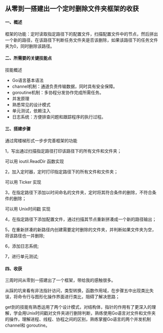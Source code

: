 ## 从零到一搭建出一个定时删除文件夹框架的收获  
#### 一、概述  

框架的功能：定时读取指定路径下的配置文件，扫描配置文件中的节点，然后拼出一个新的路径，在该路径下判断任务文件夹是否该删除，如果该路径下的任务文件夹为0，同时删除该路径。  


#### 二、所需要的关键技能点  

技能概述  

- Go语言基本语法  
- channel机制：通道负责传输数据，同时具有安全保障。  
- goroutine机制：多协程分发协作完成所需任务。  
- 并发原理  
- 熟悉常见的设计模式  
- 单元测试，依赖注入  
- 日志系统：方便排查问题和跟踪程序的执行过程。  

#### 三、搭建步骤  

通过爬楼梯形式一步步完善框架的功能  

1，写出通过扫描指定路径打印该路径下的所有文件和文件夹；  

可以用 ioutil.ReadDir 函数实现  

 

2，加入定时器，定时打印指定路径下的所有文件和文件夹；  

可以用 Ticker 实现  

 

3，在指定路径下添加以时间命名的文件夹，定时将其符合条件的删除，不符合条件的删除；  

可以用 Unix时间戳 实现  

 

4，在指定路径下添加配置文件，通过扫描其节点重新拼凑成一个新的路径输出；  

5，在重新拼凑的新路径内创建需要定时删除的文件夹，并判断如果文件夹为空，将该路径也一并删除;  

6，添加日志系统;  

7，进行单元测试;   

 

#### 四、收获  

三周时间从零到一搭建出了一个框架，带给我的感触很多。  

从踩的坑来看有非法指针访问，类型转换，函数作用域，在步骤五中出现类比失误，将命令行与图形化操作界面进行类比，阻碍了解决思路；  

get到的技能有熟悉运用了两个设计模式，对结构体，指针的作用有了更深入的理解，学会用Unix时间戳对文件夹进行删除判断，熟练使用Go语言对文件和文件夹的操作，理解进程、线程、协程之间的区别，熟练掌握Go语言的两个并发机制 channel和 goroutine。  
